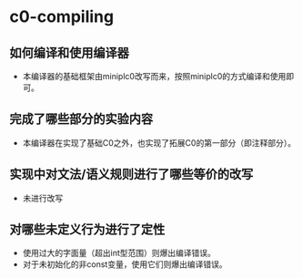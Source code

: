 # c0-compiling
## 如何编译和使用编译器
- 本编译器的基础框架由miniplc0改写而来，按照miniplc0的方式编译和使用即可。
## 完成了哪些部分的实验内容
- 本编译器在实现了基础C0之外，也实现了拓展C0的第一部分（即注释部分）。
## 实现中对文法/语义规则进行了哪些等价的改写
- 未进行改写
## 对哪些未定义行为进行了定性
- 使用过大的字面量（超出int型范围）则爆出编译错误。
- 对于未初始化的非const变量，使用它们则爆出编译错误。